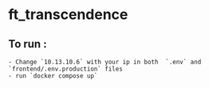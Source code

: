 # ft_transcendence

## To run :
    - Change `10.13.10.6` with your ip in both  `.env` and `frontend/.env.production` files
    - run `docker compose up`
